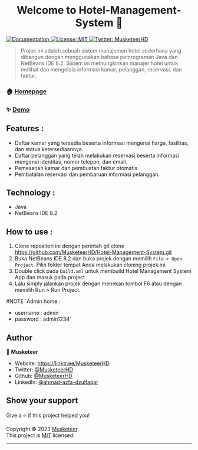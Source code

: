 <h1 align="center">Welcome to Hotel-Management-System 👋</h1>
<p>
  <a href="https://github.com/MusketeerHD/Hotel-Management-System" target="_blank">
    <img alt="Documentation" src="https://img.shields.io/badge/documentation-yes-brightgreen.svg" />
  </a>
  <a href="#" target="_blank">
    <img alt="License: MIT" src="https://img.shields.io/badge/License-MIT-yellow.svg" />
  </a>
  <a href="https://twitter.com/MusketeerHD" target="_blank">
    <img alt="Twitter: MusketeerHD" src="https://img.shields.io/twitter/follow/MusketeerHD.svg?style=social" />
  </a>
</p>

> Projek ini adalah sebuah sistem manajemen hotel sederhana yang dibangun dengan menggunakan bahasa pemrograman Java dan NetBeans IDE 8.2. Sistem ini memungkinkan manajer hotel untuk melihat dan mengelola informasi kamar, pelanggan, reservasi, dan faktur.

### 🏠 [Homepage](https://github.com/MusketeerHD/Hotel-Management-System)

### ✨ [Demo](https://github.com/MusketeerHD/Hotel-Management-System/blob/main/README.md)

## Features :

* Daftar kamar yang tersedia beserta informasi mengenai harga, fasilitas, dan status ketersediaannya.
* Daftar pelanggan yang telah melakukan reservasi beserta informasi mengenai identitas, nomor telepon, dan email.
* Pemesanan kamar dan pembuatan faktur otomatis.
* Pembatalan reservasi dan pembaruan informasi pelanggan.

## Technology :
* Java
* NetBeans IDE 8.2

## How to use :
1. Clone repositori ini dengan perintah git clone https://github.com/MusketeerHD/Hotel-Management-System.git
2. Buka NetBeans IDE 8.2 dan buka projek dengan memilih `File > Open Project`. Pilih folder tempat Anda melakukan cloning projek ini.
3. Double click pada `build.xml` untuk membuild Hotel Management System App dan masuk pada project
4. Lalu simply jalankan projek dengan menekan tombol F6 atau dengan memilih Run > Run Project.

#NOTE
`Admin home :
- username : admin
- password : admin1234`

## Author

👤 **Musketeer**

* Website: https://linktr.ee/MusketeerHD
* Twitter: [@MusketeerHD](https://twitter.com/MusketeerHD)
* Github: [@MusketeerHD](https://github.com/MusketeerHD)
* LinkedIn: [@ahmad-azfa-dzulfaqar](https://linkedin.com/in/ahmad-azfa-dzulfaqar)

## Show your support

Give a ⭐️ if this project helped you!

Copyright © 2023 [Musketeer](https://github.com/Musketeer).<br />
This project is [MIT](https://github.com/MusketeerHD/Hotel-Management-System/blob/main/LICENSE) licensed.

***
